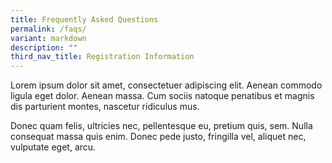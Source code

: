 ```yaml
---
title: Frequently Asked Questions
permalink: /faqs/
variant: markdown
description: ""
third_nav_title: Registration Information
---
```

<p>Lorem ipsum dolor sit amet, consectetuer adipiscing elit. Aenean commodo
ligula eget dolor. Aenean massa. Cum sociis natoque penatibus et magnis
dis parturient montes, nascetur ridiculus mus.</p>
<p>Donec quam felis, ultricies nec, pellentesque eu, pretium quis, sem. Nulla
consequat massa quis enim. Donec pede justo, fringilla vel, aliquet nec,
vulputate eget, arcu.</p>
